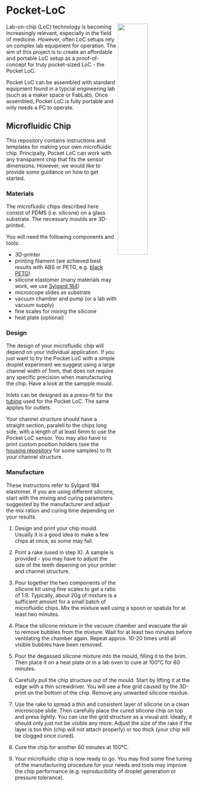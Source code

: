 # Pocket-LoC
<img align = "right" src="https://user-images.githubusercontent.com/42568983/202521498-0bb95a05-1dd4-4db9-ad12-fc51b9aba1ed.jpg" width="40%" /> 
Lab-on-chip (LoC) technology is becoming increasingly relevant, especially in the field of medicine. However, often LoC setups rely on complex lab equipment for operation. The aim of this project is to create an affordable and portable LoC setup as a proof-of-concept for truly pocket-sized LoC - the Pocket LoC.

Pocket LoC can be assembled with standard equipment found in a typcial engineering lab (such as a maker space or FabLab). Once assembled, Pocket LoC is fully portable and only needs a PC to operate.

## Microfluidic Chip
This repository contains instructions and templates for making your own microfluidic chip. Principally, Pocket LoC can work with any transparent chip that fits the sensor dimensions. However, we would like to provide some guidance on how to get started.

### Materials
The microfluidic chips described here consist of PDMS (i.e. silicone) on a glass substrate. The necessary moulds are 3D-printed.

You will need the following components and tools:
- 3D-printer
- printing filament (we achieved best results with ABS or PETG, e.g. [black PETG](https://www.prusa3d.com/product/prusament-petg-jet-black-1kg/))
- silicone elastomer (many materials may work, we use [Sylgard 184](https://www.dow.com/en-us/pdp.sylgard-184-silicone-elastomer-kit.01064291z.html#overview))
- microscope slides as substrate
- vacuum chamber and pump (or a lab with vacuum supply)
- fine scales for mixing the silicone
- heat plate (optional)

### Design
The design of your microfluidic chip will depend on your individual application. If you just want to try the Pocket LoC with a simple droplet experiment we suggest using a large channel width of 1mm, that does not require any specific precision when manufacturing the chip. Have a look at the sampple mould.

Inlets can be designed as a press-fit for the [tubing]((https://darwin-microfluidics.com/collections/silicone-tygon-tubing/products/mp-t-1-3-mm-tygon-tubing-for-bartels-micropumps)) used for the Pocket LoC. The same applies for outlets.

Your channel structure should have a straight section, paralell to the chips long side, with a length of at least 6mm to use the Pocket LoC sensor. You may also have to print custom position holders (see the [housing repository](https://github.com/Pocket-LoC/Housing/tree/main/CAD) for some samples) to fit your channel structure.

### Manufacture
These instructons refer to Sylgard 184 elastomer. If you are using different silicone, start with the mixing and curing parameters suggested by the manufacturer and adjust the mix ration and curing time depending on your results.

1. Design and print your chip mould. Usually it is a good idea to make a few chips at once, as some may fail.

2. Print a rake (used in step X). A sample is provided - you may have to adjust the size of the teeth depening on your printer and channel structure.

3. Pour together the two components of the silicone kit using fine scales to get a ratio of 1:9. Typically, about 20g of mixture is a sufficient amount for a small batch of microfluidic chips. Mix the mixture well using a spoon or spatula for at least two minutes.

4. Place the silicone mixture in the vacuum chamber and evacuate the air to remove bubbles from the mixture. Wait for at least two minutes before ventilating the chamber again. Repeat approx. 10-20 times until all visible bubbles have been removed.

5. Pour the degassed silicone mixture into the mould, filling it to the brim. Then place it on a heat plate or in a lab oven to cure at 100°C for 60 minutes.

6. Carefully pull the chip structure out of the mould. Start by lifting it at the edge with a thin screwdriver. You will see a fine grid caused by the 3D-print on the bottom of the chip. Remove any unwanted silicone residue.

7. Use the rake to spread a thin and consistent layer of silicone on a clean microscope slide. Then carefully place the cured silicone chip on top and press lightly. You can use the grid structure as a visual aid: Ideally, it should only just not be visible any more. Adjust the size of the rake if the layer is too thin (chip will not attach properly) or too thick (your chip will be clogged once cured).

8. Cure the chip for another 60 minutes at 100°C.

9. Your microfluidic chip is now ready to go. You may find some fine tuning of the manufacturing procedure for your needs and tools may improve the chip performance (e.g. reproducibility of droplet generation or pressure tolerance).
